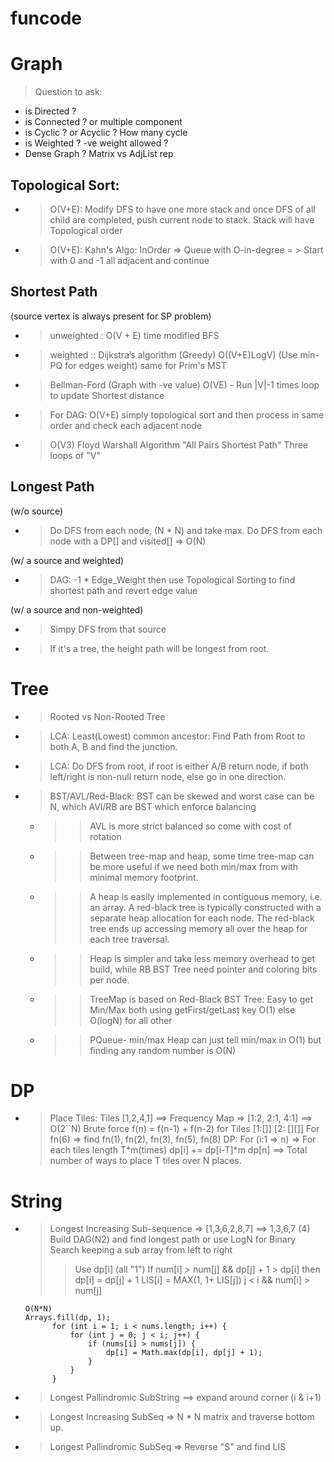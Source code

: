 # funcode

# Graph
> Question to ask:
* is Directed ?
* is Connected ? or multiple component
* is Cyclic ? or Acyclic ? How many cycle
* is Weighted ? -ve weight allowed ?
* Dense Graph ? Matrix vs AdjList rep

## Topological Sort:
* > O(V+E): Modify DFS to have one more stack and once DFS of all child are completed, push current node to stack. Stack will have Topological order 
* > O(V+E): Kahn's Algo: InOrder => Queue with O-in-degree = > Start with 0 and -1 all adjacent and continue 
## Shortest Path
(source vertex is always present for SP problem)
* > unweighted : O(V + E) time modified BFS
* > weighted :: Dijkstra’s algorithm (Greedy) O((V+E)LogV)  (Use min-PQ for edges weight) same for Prim's MST 
* > Bellman-Ford (Graph with -ve value) O(VE) - Run |V|-1 times loop to update Shortest distance
* > For DAG: O(V+E) simply topological sort and then process in same order and check each adjacent node
* > O(V3) Floyd Warshall Algorithm "All Pairs Shortest Path" Three loops of "V" 
    
## Longest Path 
(w/o source)
* > Do DFS from each node, (N * N) and take max. 
  > Do DFS from each node with a DP[] and visited[] => O(N)

(w/ a source and weighted)
* > DAG: -1 * Edge_Weight then use Topological Sorting to find shortest path and revert edge value

(w/ a source and non-weighted)
* > Simpy DFS from that source
* > If it's a tree, the height path will be longest from root.
  > 

# Tree
* >Rooted vs Non-Rooted Tree 
* > LCA: Least(Lowest) common ancestor:  Find Path from Root to both A, B and find the junction.
* > LCA: Do DFS from root, if root is either A/B return node, if both left/right is non-null return node, else go in one direction.
* > BST/AVL/Red-Black: BST can be skewed and worst case can be N, which AVl/RB are BST which enforce balancing
  * >> AVL is more strict balanced so come with cost of rotation
  * >> Between tree-map and heap, some time tree-map can be more useful if we need both min/max from with minimal memory footprint. 
  * >> A heap is easily implemented in contiguous memory, i.e. an array. A red-black tree is typically constructed with a separate heap allocation for each node. The red-black tree ends up accessing memory all over the heap for each tree traversal.
  * >> Heap is simpler and take less memory overhead to get build, while RB BST Tree need pointer and coloring bits per node. 
  * >> TreeMap is based on Red-Black BST Tree: Easy to get Min/Max both using getFirst/getLast key O(1) else O(logN) for all other
  * >> PQueue- min/max Heap can just tell min/max in O(1) but finding any random number is O(N) 
# DP
* > Place Tiles: Tiles [1,2,4,1] ==>  Frequency Map => [1:2, 2:1, 4:1] ==> O(2``N) Brute force 
  > f(n) = f(n-1) + f(n-2) for Tiles [1:[]] [2: [][]] For fn(6) => find fn(1), fn(2), fn(3), fn(5), fn(8)
  > DP: For (i:1 => n) => For each tiles length T*m(times) dp[i] += dp[i-T]*m
  > dp[n] ==> Total number of ways to place T tiles over N places. 

# String
* > Longest Increasing Sub-sequence => [1,3,6,2,8,7] ==>  1,3,6,7 (4)  Build DAG(N2) and find longest path or use LogN for Binary Search keeping a sub array from left to right
  >> Use dp[i] (all "1") If num[i] > num[j] && dp[j] + 1 > dp[i]  then dp[i] = dp[j] + 1 
  >> LIS[i] = MAX(1, 1+ LIS[j]) j < i && num[i] > num[j]
  `````` 
  O(N*N)
  Arrays.fill(dp, 1);
        for (int i = 1; i < nums.length; i++) {
            for (int j = 0; j < i; j++) {
                if (nums[i] > nums[j]) {
                    dp[i] = Math.max(dp[i], dp[j] + 1);
                }
            }
        }
* > Longest Pallindromic SubString ==> expand around corner (i & i+1)
* > Longest Increasing SubSeq => N * N matrix and traverse bottom up.
* > Longest Pallindromic SubSeq => Reverse "S" and find LIS